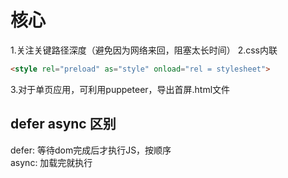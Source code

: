 # 核心
1.关注关键路径深度（避免因为网络来回，阻塞太长时间）
2.css内联  
```html
<style rel="preload" as="style" onload="rel = stylesheet">
```
3.对于单页应用，可利用puppeteer，导出首屏.html文件

## defer async 区别
defer: 等待dom完成后才执行JS，按顺序  
async: 加载完就执行  
